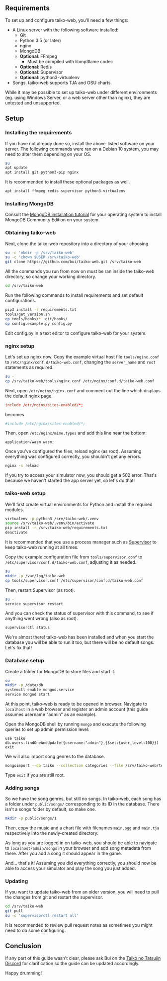 ## Requirements
To set up and configure taiko-web, you'll need a few things:

* A Linux server with the following software installed:
    * Git
    * Python 3.5 (or later)
    * nginx
    * MongoDB
    * **Optional**: FFmpeg
        * Must be compiled with libmp3lame codec
    * **Optional**: Redis
    * **Optional**: Supervisor
    * **Optional**: python3-virtualenv
* Songs. taiko-web supports TJA and OSU charts.

While it may be possible to set up taiko-web under different environments (eg. using Windows Server, or a web server other than nginx), they are untested and unsupported.

## Setup
### Installing the requirements
If you have not already done so, install the above-listed software on your server. The following commands were ran on a Debian 10 system, you may need to alter them depending on your OS.

```bash
su
apt update
apt install git python3-pip nginx
```
It is recommended to install these optional packages as well.

```bash
apt install ffmpeg redis supervisor python3-virtualenv
```
### Installing MongoDB
Consult the [MongoDB installation tutorial](https://docs.mongodb.com/manual/installation/) for your operating system to install MongoDB Community Edition on your system.

### Obtaining taiko-web
Next, clone the taiko-web repository into a directory of your choosing.

```bash
su -c 'mkdir -p /srv/taiko-web'
su -c 'chown $USER /srv/taiko-web'
git clone https://github.com/bui/taiko-web.git /srv/taiko-web
```
All the commands you run from now on must be ran inside the taiko-web directory, so change your working directory.

```bash
cd /srv/taiko-web
```
Run the following commands to install requirements and set default configurations.

```bash
pip3 install -r requirements.txt
tools/get_version.sh
cp tools/hooks/* .git/hooks/
cp config.example.py config.py
```
Edit config.py in a text editor to configure taiko-web for your system.
### nginx setup
Let's set up nginx now. Copy the example virtual host file `tools/nginx.conf` to `/etc/nginx/conf.d/taiko-web.conf`, changing the `server_name` and `root` statements as required.

```bash
su -
cp /srv/taiko-web/tools/nginx.conf /etc/nginx/conf.d/taiko-web.conf
```
Next, open `/etc/nginx/nginx.conf` and comment out the line which displays the default nginx page.

```conf
include /etc/nginx/sites-enabled/*;
```
becomes
```conf
#include /etc/nginx/sites-enabled/*;
```
Then, open `/etc/nginx/mime.types` and add this line near the bottom:

```
application/wasm wasm;
```
Once you've configured the files, reload nginx (as root). Assuming everything was configured correctly, you shouldn't get any errors.

```bash
nginx -s reload
```
If you try to access your simulator now, you should get a 502 error. That's because we haven't started the app server yet, so let's do that!

### taiko-web setup
We'll first create virtual environments for Python and install the required modules.

```bash
virtualenv -p python3 /srv/taiko-web/.venv
source /srv/taiko-web/.venv/bin/activate
pip install -r /srv/taiko-web/requirements.txt
deactivate
```
It is recommended that you use a process manager such as [Supervisor](http://supervisord.org/) to keep taiko-web running at all times.

Copy the example configuration file from `tools/supervisor.conf` to `/etc/supervisor/conf.d/taiko-web.conf`, adjusting it as needed.

```bash
su
mkdir -p /var/log/taiko-web
cp tools/supervisor.conf /etc/supervisor/conf.d/taiko-web.conf
```
Then, restart Supervisor (as root).

```bash
su -
service supervisor restart
```
And you can check the status of supervisor with this command, to see if anything went wrong (also as root).

```bash
supervisorctl status
```

We're almost there! taiko-web has been installed and when you start the database you will be able to run it too, but there will be no default songs. Let's fix that!

### Database setup
Create a folder for MongoDB to store files and start it.

```bash
su -
mkdir -p /data/db
systemctl enable mongod.service
service mongod start
```
At this point, taiko-web is ready to be opened in browser. Navigate to `localhost` in a web browser and register an admin account (this guide assumes username "admin" as an example).

Open the MongoDB shell by running `mongo` and execute the following queries to set up admin permission level:

```
use taiko
db.users.findOneAndUpdate({username:"admin"},{$set:{user_level:100}})
exit
```
We will also import song genres to the database.

```bash
mongoimport --db taiko --collection categories --file /srv/taiko-web/tools/categories.json --jsonArray
```
Type `exit` if you are still root.

### Adding songs
So we have the song genres, but still no songs. In taiko-web, each song has a folder under `public/songs/` corresponding to its ID in the database. There isn't a songs folder by default, so make one.

```bash
mkdir -p public/songs/1
```
Then, copy the music and a chart file with filenames `main.ogg` and `main.tja` respectively into the newly-created directory.

As long as you are logged in on taiko-web, you should be able to navigate to `localhost/admin/songs` in your browser and add song metadata from there. After you add a song it should appear in the game.

And... that's it! Assuming you did everything correctly, you should now be able to access your simulator and play the song you just added.

### Updating
If you want to update taiko-web from an older version, you will need to pull the changes from git and restart the supervisor.

```bash
cd /srv/taiko-web
git pull
su -c 'supervisorctl restart all'
```
It is recommended to review pull request notes as sometimes you might need to do some configuring.

## Conclusion
If any part of this guide wasn't clear, please ask Bui on the [Taiko no Tatsujin Discord](https://discord.gg/ZpW62Vf) for clarification so the guide can be updated accordingly.

Happy drumming!
